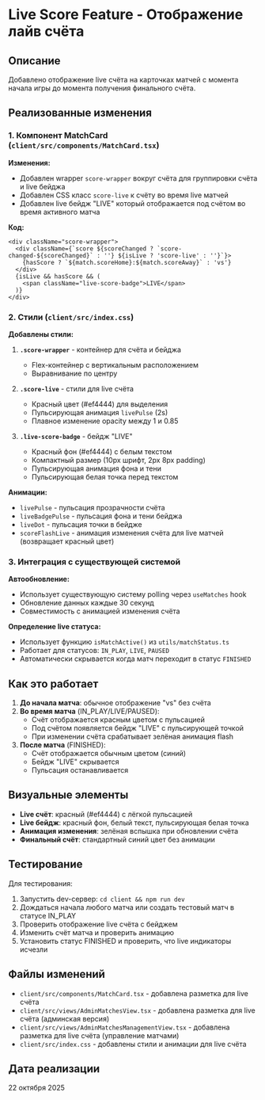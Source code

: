 # Live Score Feature - Отображение лайв счёта

## Описание

Добавлено отображение live счёта на карточках матчей с момента начала игры до момента получения финального счёта.

## Реализованные изменения

### 1. Компонент MatchCard (`client/src/components/MatchCard.tsx`)

**Изменения:**
- Добавлен wrapper `score-wrapper` вокруг счёта для группировки счёта и live бейджа
- Добавлен CSS класс `score-live` к счёту во время live матчей
- Добавлен live бейдж "LIVE" который отображается под счётом во время активного матча

**Код:**
```tsx
<div className="score-wrapper">
  <div className={`score ${scoreChanged ? `score-changed-${scoreChanged}` : ''} ${isLive ? 'score-live' : ''}`}>
    {hasScore ? `${match.scoreHome}:${match.scoreAway}` : 'vs'}
  </div>
  {isLive && hasScore && (
    <span className="live-score-badge">LIVE</span>
  )}
</div>
```

### 2. Стили (`client/src/index.css`)

**Добавлены стили:**

1. **`.score-wrapper`** - контейнер для счёта и бейджа
   - Flex-контейнер с вертикальным расположением
   - Выравнивание по центру

2. **`.score-live`** - стили для live счёта
   - Красный цвет (#ef4444) для выделения
   - Пульсирующая анимация `livePulse` (2s)
   - Плавное изменение opacity между 1 и 0.85

3. **`.live-score-badge`** - бейдж "LIVE"
   - Красный фон (#ef4444) с белым текстом
   - Компактный размер (10px шрифт, 2px 8px padding)
   - Пульсирующая анимация фона и тени
   - Пульсирующая белая точка перед текстом

**Анимации:**
- `livePulse` - пульсация прозрачности счёта
- `liveBadgePulse` - пульсация фона и тени бейджа
- `liveDot` - пульсация точки в бейдже
- `scoreFlashLive` - анимация изменения счёта для live матчей (возвращает красный цвет)

### 3. Интеграция с существующей системой

**Автообновление:**
- Использует существующую систему polling через `useMatches` hook
- Обновление данных каждые 30 секунд
- Совместимость с анимацией изменения счёта

**Определение live статуса:**
- Использует функцию `isMatchActive()` из `utils/matchStatus.ts`
- Работает для статусов: `IN_PLAY`, `LIVE`, `PAUSED`
- Автоматически скрывается когда матч переходит в статус `FINISHED`

## Как это работает

1. **До начала матча**: обычное отображение "vs" без счёта
2. **Во время матча** (IN_PLAY/LIVE/PAUSED):
   - Счёт отображается красным цветом с пульсацией
   - Под счётом появляется бейдж "LIVE" с пульсирующей точкой
   - При изменении счёта срабатывает зелёная анимация flash
3. **После матча** (FINISHED):
   - Счёт отображается обычным цветом (синий)
   - Бейдж "LIVE" скрывается
   - Пульсация останавливается

## Визуальные элементы

- **Live счёт**: красный (#ef4444) с лёгкой пульсацией
- **Live бейдж**: красный фон, белый текст, пульсирующая белая точка
- **Анимация изменения**: зелёная вспышка при обновлении счёта
- **Финальный счёт**: стандартный синий цвет без анимации

## Тестирование

Для тестирования:
1. Запустить dev-сервер: `cd client && npm run dev`
2. Дождаться начала любого матча или создать тестовый матч в статусе IN_PLAY
3. Проверить отображение live счёта с бейджем
4. Изменить счёт матча и проверить анимацию
5. Установить статус FINISHED и проверить, что live индикаторы исчезли

## Файлы изменений

- `client/src/components/MatchCard.tsx` - добавлена разметка для live счёта
- `client/src/views/AdminMatchesView.tsx` - добавлена разметка для live счёта (админская версия)
- `client/src/views/AdminMatchesManagementView.tsx` - добавлена разметка для live счёта (управление матчами)
- `client/src/index.css` - добавлены стили и анимации для live счёта

## Дата реализации

22 октября 2025

